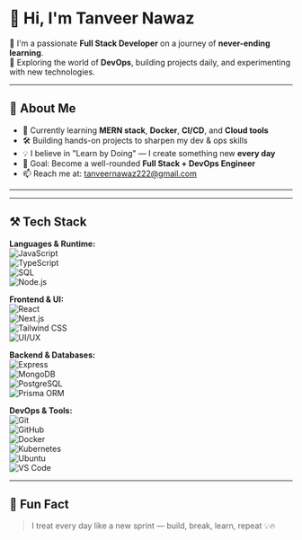 # 👋 Hi, I'm Tanveer Nawaz

🚀 I'm a passionate **Full Stack Developer** on a journey of **never-ending learning**.  
🔧 Exploring the world of **DevOps**, building projects daily, and experimenting with new technologies.

---

## 🧠 About Me

- 🌱 Currently learning **MERN stack**, **Docker**, **CI/CD**, and **Cloud tools**
- 🛠️ Building hands-on projects to sharpen my dev & ops skills
- 💡 I believe in "Learn by Doing" — I create something new **every day**
- 🎯 Goal: Become a well-rounded **Full Stack + DevOps Engineer**
- 📫 Reach me at: tanveernawaz222@gmail.com

---

---

## ⚒️ Tech Stack

**Languages & Runtime:**  
![JavaScript](https://img.shields.io/badge/-JavaScript-black?logo=javascript)  
![TypeScript](https://img.shields.io/badge/-TypeScript-3178C6?logo=typescript&logoColor=white)  
![SQL](https://img.shields.io/badge/-SQL-4479A1?logo=postgresql)  
![Node.js](https://img.shields.io/badge/-Node.js-339933?logo=node.js&logoColor=white)

**Frontend & UI:**  
![React](https://img.shields.io/badge/-React-black?logo=react)  
![Next.js](https://img.shields.io/badge/-Next.js-000000?logo=next.js)  
![Tailwind CSS](https://img.shields.io/badge/-Tailwind_CSS-38B2AC?logo=tailwind-css&logoColor=white)  
![UI/UX](https://img.shields.io/badge/-UI/UX-FF69B4?style=flat-square)

**Backend & Databases:**  
![Express](https://img.shields.io/badge/-Express.js-gray?logo=express)  
![MongoDB](https://img.shields.io/badge/-MongoDB-47A248?logo=mongodb&logoColor=white)  
![PostgreSQL](https://img.shields.io/badge/-PostgreSQL-336791?logo=postgresql&logoColor=white)  
![Prisma ORM](https://img.shields.io/badge/-Prisma-2D3748?logo=prisma)

**DevOps & Tools:**  
![Git](https://img.shields.io/badge/-Git-F05032?logo=git&logoColor=white)  
![GitHub](https://img.shields.io/badge/-GitHub-181717?logo=github)  
![Docker](https://img.shields.io/badge/-Docker-2496ED?logo=docker)  
![Kubernetes](https://img.shields.io/badge/-Kubernetes-326CE5?logo=kubernetes&logoColor=white)  
![Ubuntu](https://img.shields.io/badge/-Ubuntu-E95420?logo=ubuntu&logoColor=white)  
![VS Code](https://img.shields.io/badge/-VS%20Code-007ACC?logo=visual-studio-code)

---

## 🧩 Fun Fact

> I treat every day like a new sprint — build, break, learn, repeat 💡🔥
